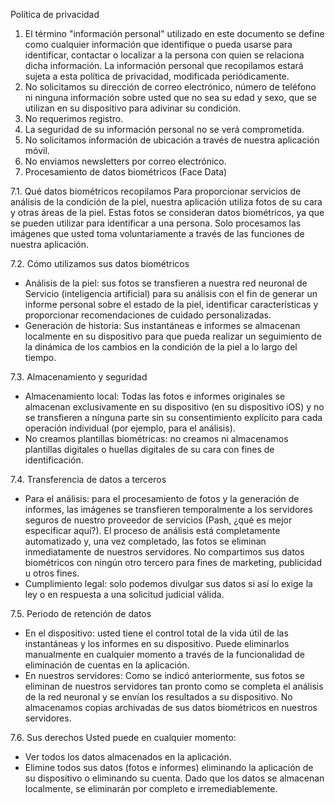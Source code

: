 Política de privacidad

1. El término "información personal" utilizado en este documento se define como cualquier información que identifique o pueda usarse para identificar, contactar o localizar a la persona con quien se relaciona dicha información. La información personal que recopilamos estará sujeta a esta política de privacidad, modificada periódicamente.
2. No solicitamos su dirección de correo electrónico, número de teléfono ni ninguna información sobre usted que no sea su edad y sexo, que se utilizan en su dispositivo para adivinar su condición.
3. No requerimos registro.
4. La seguridad de su información personal no se verá comprometida.
5. No solicitamos información de ubicación a través de nuestra aplicación móvil.
6. No enviamos newsletters por correo electrónico.
7. Procesamiento de datos biométricos (Face Data)

7.1. Qué datos biométricos recopilamos
Para proporcionar servicios de análisis de la condición de la piel, nuestra aplicación utiliza fotos de su cara y otras áreas de la piel. Estas fotos se consideran datos biométricos, ya que se pueden utilizar para identificar a una persona. Solo procesamos las imágenes que usted toma voluntariamente a través de las funciones de nuestra aplicación.

7.2. Cómo utilizamos sus datos biométricos
* Análisis de la piel: sus fotos se transfieren a nuestra red neuronal de Servicio (inteligencia artificial) para su análisis con el fin de generar un informe personal sobre el estado de la piel, identificar características y proporcionar recomendaciones de cuidado personalizadas.
* Generación de historia: Sus instantáneas e informes se almacenan localmente en su dispositivo para que pueda realizar un seguimiento de la dinámica de los cambios en la condición de la piel a lo largo del tiempo.

7.3. Almacenamiento y seguridad
* Almacenamiento local: Todas las fotos e informes originales se almacenan exclusivamente en su dispositivo (en su dispositivo iOS) y no se transfieren a ninguna parte sin su consentimiento explícito para cada operación individual (por ejemplo, para el análisis).
* No creamos plantillas biométricas: no creamos ni almacenamos plantillas digitales o huellas digitales de su cara con fines de identificación.

7.4. Transferencia de datos a terceros
* Para el análisis: para el procesamiento de fotos y la generación de informes, las imágenes se transfieren temporalmente a los servidores seguros de nuestro proveedor de servicios (Pash, ¿qué es mejor especificar aquí?). El proceso de análisis está completamente automatizado y, una vez completado, las fotos se eliminan inmediatamente de nuestros servidores. No compartimos sus datos biométricos con ningún otro tercero para fines de marketing, publicidad u otros fines.
* Cumplimiento legal: solo podemos divulgar sus datos si así lo exige la ley o en respuesta a una solicitud judicial válida.

7.5. Periodo de retención de datos
* En el dispositivo: usted tiene el control total de la vida útil de las instantáneas y los informes en su dispositivo. Puede eliminarlos manualmente en cualquier momento a través de la funcionalidad de eliminación de cuentas en la aplicación.
* En nuestros servidores: Como se indicó anteriormente, sus fotos se eliminan de nuestros servidores tan pronto como se completa el análisis de la red neuronal y se envían los resultados a su dispositivo. No almacenamos copias archivadas de sus datos biométricos en nuestros servidores.

7.6. Sus derechos
Usted puede en cualquier momento:
* Ver todos los datos almacenados en la aplicación.
* Elimine todos sus datos (fotos e informes) eliminando la aplicación de su dispositivo o eliminando su cuenta. Dado que los datos se almacenan localmente, se eliminarán por completo e irremediablemente.
